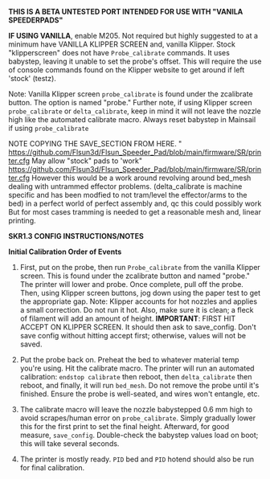 **THIS IS A BETA UNTESTED PORT INTENDED FOR USE WITH "VANILA SPEEDERPADS"**


**IF USING VANILLA**, enable M205. Not required but highly suggested to at a minimum have VANILLA KLIPPER SCREEN and, vanilla Klipper.  Stock "klipperscreen" does not have `Probe_calibrate` commands. It uses babystep, leaving it unable to set the probe's offset. This will require the use of console commands found on the Klipper website to get around if left 'stock' (testz). 

Note: Vanilla Klipper screen `probe_calibrate` is found under the zcalibrate button. The option is named "probe." Further note, if using Klipper screen `probe_calibrate` or `delta_calibrate`, keep in mind it will not leave the nozzle high like the automated calibrate macro. Always reset babystep in Mainsail if using `probe_calibrate` 

NOTE COPYING THE SAVE_SECTION FROM HERE. " https://github.com/Flsun3d/Flsun_Speeder_Pad/blob/main/firmware/SR/printer.cfg  May allow "stock" pads to 'work" https://github.com/Flsun3d/Flsun_Speeder_Pad/blob/main/firmware/SR/printer.cfg  However this would be a work around revolving around bed_mesh dealing with untrammed effector problems. (delta_calibrate is machine specific and has been  modfied to not tram/level the effector/arms to the bed) in a perfect world of perfect assembly and, qc this could possibly work But for most cases tramming is needed to get a reasonable mesh and, linear printing.  

**SKR1.3 CONFIG INSTRUCTIONS/NOTES**

**Initial Calibration Order of Events**

1. First, put on the probe, then run `Probe_calibrate` from the vanilla Klipper screen. This is found under the zcalibrate button and named "probe." The printer will lower and probe. Once complete, pull off the probe. Then, using Klipper screen buttons, jog down using the paper test to get the appropriate gap. Note: Klipper accounts for hot nozzles and applies a small correction. Do not run it hot. Also, make sure it is clean; a fleck of filament will add an amount of height. **IMPORTANT**: FIRST HIT ACCEPT ON KLIPPER SCREEN. It should then ask to save_config. Don't save config without hitting accept first; otherwise, values will not be saved.

2. Put the probe back on. Preheat the bed to whatever material temp you're using. Hit the calibrate macro. The printer will run an automated calibration: `endstop calibrate` then reboot, then `delta_calibrate` then reboot, and finally, it will run `bed_mesh`. Do not remove the probe until it's finished. Ensure the probe is well-seated, and wires won't entangle, etc.

3. The calibrate macro will leave the nozzle babystepped 0.6 mm high to avoid scrapes/human error on `probe_calibrate`. Simply gradually lower this for the first print to set the final height. Afterward, for good measure, `save_config`. Double-check the babystep values load on boot; this will take several seconds.

4. The printer is mostly ready. `PID` bed and `PID` hotend should also be run for final calibration.

